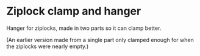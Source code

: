 
# Ziplock clamp and hanger
Hanger for ziplocks, made in two parts so it can clamp better. 

(An earlier version made from a single part only clamped enough 
for when the ziplocks were nearly empty.)

